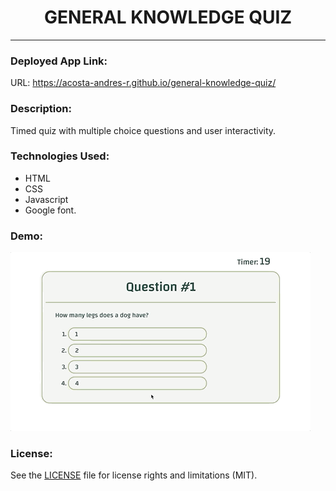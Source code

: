 <div align="center">

# GENERAL KNOWLEDGE QUIZ
</div>

---
### Deployed App Link:
URL: https://acosta-andres-r.github.io/general-knowledge-quiz/
### Description:
Timed quiz with multiple choice questions and user interactivity.
### Technologies Used:
- HTML
- CSS
- Javascript
- Google font.
### Demo:
![](Demo/general-knowledge-quiz.gif)

### License:

See the [LICENSE](LICENSE.md) file for license rights and limitations (MIT).